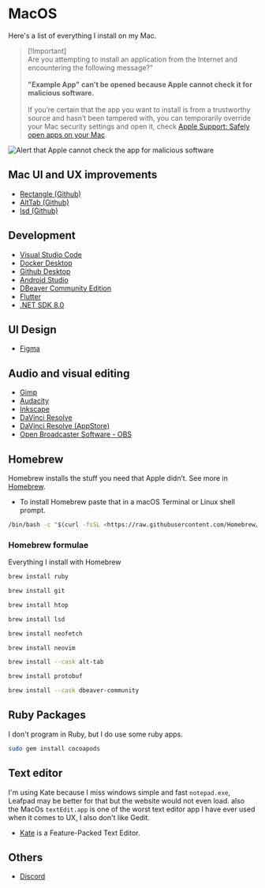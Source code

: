 # MacOS

Here's a list of everything I install on my Mac.

> [!Important]\
> Are you attempting to install an application from the Internet and encountering the following message?"
> \
> \
> **"Example App" can't be opened because Apple cannot check it for malicious software.**\
> \
> If you’re certain that the app you want to install is from a trustworthy source and hasn’t been tampered with, you can temporarily override your Mac security settings and open it, check [Apple Support: Safely open apps on your Mac](https://support.apple.com/en-us/102445).

![Alert that Apple cannot check the app for malicious software](https://cdsassets.apple.com/live/7WUAS350/images/mac-os/macos-app-cant-be-opened-cannot-check-for-malicious-software-needs-to-be-updated-contact-developer-2.png)

## Mac UI and UX improvements

- [Rectangle (Github)](https://github.com/rxhanson/Rectangle)
- [AltTab (Github)](https://github.com/lwouis/alt-tab-macos)
- [lsd (Github)](https://github.com/Peltoche/lsd)

## Development

- [Visual Studio Code](https://code.visualstudio.com/Download)
- [Docker Desktop](https://docs.docker.com/desktop/install/mac-install/)
- [Github Desktop](https://desktop.github.com/)
- [Android Studio](https://developer.android.com/studio)
- [DBeaver Community Edition](https://dbeaver.io/download/)
- [Flutter](https://docs.flutter.dev/get-started/install/macos)
- [.NET SDK 8.0](https://dotnet.microsoft.com/en-us/download/dotnet/8.0)

## UI Design

- [Figma](https://www.figma.com/downloads/)

## Audio and visual editing

- [Gimp](https://gimp.org/downloads/)
- [Audacity](https://audacityteam.org/download/)
- [Inkscape](https://inkscape.org/release/)
- [DaVinci Resolve](https://www.blackmagicdesign.com/products/davinciresolve/)
- [DaVinci Resolve (AppStore)](https://apps.apple.com/br/app/davinci-resolve/id571213070?l=en-GB&mt=12)
- [Open Broadcaster Software - OBS](https://obsproject.com/download)

## Homebrew

Homebrew installs the stuff you need that Apple didn’t. See more in [Homebrew](https://brew.sh).

- To install Homebrew paste that in a macOS Terminal or Linux shell prompt.

```sh
/bin/bash -c "$(curl -fsSL <https://raw.githubusercontent.com/Homebrew/install/HEAD/install.sh>)"
```

### Homebrew formulae

Everything I install with Homebrew

```sh
brew install ruby
```

```sh
brew install git
```

```sh
brew install htop
```

```sh
brew install lsd
```

```sh
brew install neofetch
```

```sh
brew install neovim
```

```sh
brew install --cask alt-tab
```

```sh
brew install protobuf
```

```sh
brew install --cask dbeaver-community
```

## Ruby Packages

I don't program in Ruby, but I do use some ruby apps.

```sh
sudo gem install cocoapods
```

## Text editor

I'm using Kate because I miss windows simple and fast `notepad.exe`, Leafpad may be better for that but the website would not even load. also the MacOs `textEdit.app` is one of the worst text editor app I have ever used when it comes to UX, I also don't like Gedit.

- [Kate](https://kate-editor.org/get-it/) is a Feature-Packed Text Editor.

## Others

- [Discord](https://discordapp.com/download)
